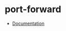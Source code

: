 # port-forward

- [Documentation](https://github.com/bakdata/ci-templates/tree/main/docs/actions/port-forward)
